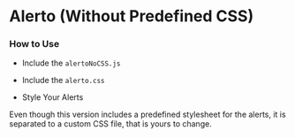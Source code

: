 # Alerto (Without Predefined CSS)

### How to Use
-   Include the `alertoNoCSS.js`
-   Include the `alerto.css`

-  Style Your Alerts
  
Even though this version includes a predefined stylesheet for the alerts, it is separated to a custom CSS file, that is yours to change.
